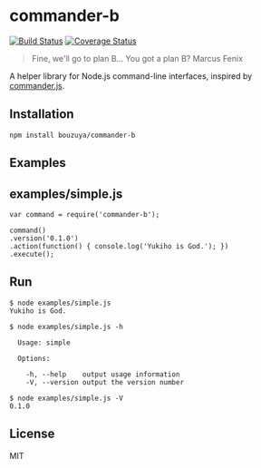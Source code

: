 commander-b
==============================================================================

[![Build Status](https://travis-ci.org/bouzuya/commander-b.svg)](https://travis-ci.org/bouzuya/commander-b)
[![Coverage Status](https://img.shields.io/coveralls/bouzuya/commander-b.svg)](https://coveralls.io/r/bouzuya/commander-b?branch=master)

> Fine, we'll go to plan B... You got a plan B?
> Marcus Fenix

A helper library for Node.js command-line interfaces, inspired by [commander.js][visionmedia/commander.js].

[visionmedia/commander.js]: https://github.com/visionmedia/commander.js

Installation
------------------------------------------------------------------------------

    npm install bouzuya/commander-b

Examples
------------------------------------------------------------------------------

## examples/simple.js

    var command = require('commander-b');
    
    command()
    .version('0.1.0')
    .action(function() { console.log('Yukiho is God.'); })
    .execute();

## Run

    $ node examples/simple.js
    Yukiho is God.
    
    $ node examples/simple.js -h
    
      Usage: simple
      
      Options:
    
        -h, --help    output usage information
        -V, --version output the version number
    
    $ node examples/simple.js -V
    0.1.0

License
------------------------------------------------------------------------------

MIT

